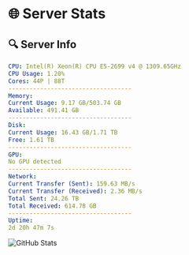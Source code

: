 # 🌐 Server Stats
## 🔍 Server Info
```yaml
CPU: Intel(R) Xeon(R) CPU E5-2699 v4 @ 1309.65GHz
CPU Usage: 1.20%
Cores: 44P | 88T
-----------------------------------
Memory:
Current Usage: 9.17 GB/503.74 GB
Available: 491.41 GB
-----------------------------------
Disk:
Current Usage: 16.43 GB/1.71 TB
Free: 1.61 TB
-----------------------------------
GPU:
No GPU detected
-----------------------------------
Network:
Current Transfer (Sent): 159.63 MB/s
Current Transfer (Received): 2.36 MB/s
Total Sent: 24.26 TB
Total Received: 614.78 GB
-----------------------------------
Uptime:
2d 20h 47m 7s
```
![GitHub Stats](https://img.shields.io/badge/Updated-2025-02-10_19:30:25-blue)